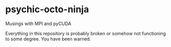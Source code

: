 # psychic-octo-ninja #

Musings with MPI and pyCUDA

Everything in this repository is probably broken or somehow not functioning to
some degree. You have been warned.
